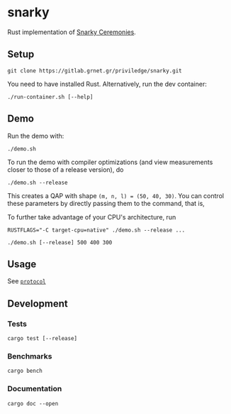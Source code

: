 # snarky

Rust implementation of [Snarky Ceremonies](https://eprint.iacr.org/2021/219.pdf).

## Setup

```commandline
git clone https://gitlab.grnet.gr/priviledge/snarky.git
```

You need to have installed Rust. Alternatively, run the dev container:

```commandline
./run-container.sh [--help]
```

## Demo

Run the demo with:

```commandline
./demo.sh
```

To run the demo with compiler optimizations (and view measurements 
closer to those of a release version), do

```commandline
./demo.sh --release
```

This creates a QAP with shape `(m, n, l) = (50, 40, 30)`. You can control these
parameters by directly passing them to the command, that is,

To further take advantage of your CPU's architecture, run 

```commandline
RUSTFLAGS="-C target-cpu=native" ./demo.sh --release ...
```

```commandline
./demo.sh [--release] 500 400 300
```

## Usage

See [`protocol`](./protocol)

## Development

### Tests

```commandline
cargo test [--release]
```

### Benchmarks

```commandline
cargo bench
```

### Documentation

```commandline
cargo doc --open
```
